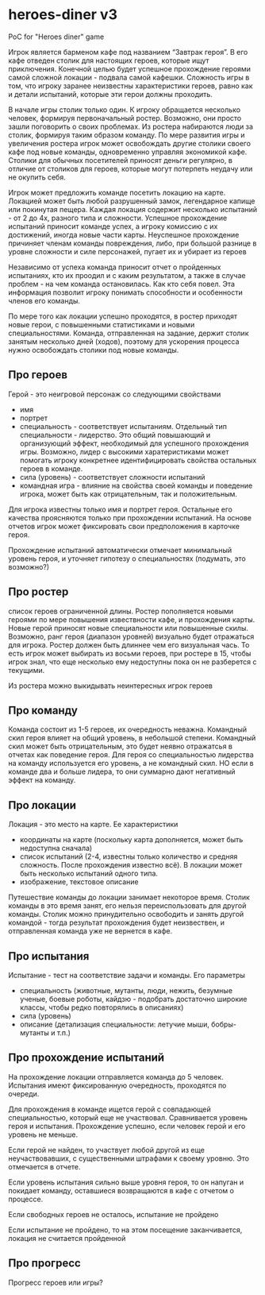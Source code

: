 # heroes-diner v3

PoC for "Heroes diner" game

Игрок является барменом кафе под названием “Завтрак героя”. В его кафе отведен столик для настоящих героев, которые ищут
приключения. Конечной целью будет успешное прохождение героями самой сложной локации - подвала самой кафешки. Сложность
игры в том, что игроку заранее неизвестны характеристики героев, равно как и детали испытаний, которые эти герои должны
проходить.

В начале игры столик только один. К игроку обращается несколько человек, формируя первоначальный ростер. Возможно, они
просто зашли поговорить о своих проблемах. Из ростера набираются люди за столик, формируя таким образом команду. По мере
развития игры и увеличения ростера игрок может освобождать другие столики своего кафе под новые команды, одновременно
управляя экономикой кафе. Столики для обычных посетителей приносят деньги регулярно, в отличие от столиков для героев,
которые могут потерпеть неудачу или не окупить себя.

Игрок может предложить команде посетить локацию на карте. Локацией может быть любой разрушенный замок, легендарное
капище или покинутая пещера. Каждая локация содержит несколько испытаний - от 2 до 4х, разного типа и сложности.
Успешное прохождение испытаний приносит команде успех, а игроку комиссию с их достижений, иногда новые части карты.
Неуспешное прохождение причиняет членам команды повреждения, либо, при большой разнице в уровне сложности и силе
персонажей, пугает их и убирает из героев

Независимо от успеха команда приносит отчет о пройденных испытаниях, кто их проодил и с каким результатом, а также в
случае проблем - на чем команда остановилась. Как кто себя повел. Эта информация позволит игроку понимать способности и
особенности членов его команды.

По мере того как локации успешно проходятся, в ростер приходят новые герои, с повышенными статистиками и новыми
специальностями. Команда, отправленная на задание, держит столик занятым несколько дней (ходов), поэтому для ускорения
процесса нужно освобождать столики под новые команды.

## Про героев

Герой - это неигровой персонаж со следующими свойствами

- имя
- портрет
- специальность - соответствует испытаниям. Отдельный тип специальности - лидерство. Это общий повышающий и организующий
  эффект, необходимый для успешного прохождения игры. Возможно, лидер с высокими харатеристиками может помогать игроку
  конкретнее идентифицировать свойства остальных героев в команде.
- сила (уровень) - соответствует сложности испытаний
- командная игра - влияние на свойства своей команды и поведение игрока, может быть как отрицательным, так и
  положительным.

Для игрока известны только имя и портрет героя. Остальные его качества проясняются только при прохождении испытаний. На
основе отчетов игрок может фиксировать свои предположения в карточке героя.

Прохождение испытаний автоматически отмечает минимальный уровень героя, и уточняет гипотезу о специальностях (подумать,
это возможно?)

## Про ростер

список героев ограниченной длины. Ростер пополняется новыми героями по мере повышения извествности кафе, и прохождения
карты. Новые герой приносят новые специальности или повышенные скилы. Возможно, ранг героя (диапазон уровней) визуально
будет отражаться для игрока. Ростер должен быть длиннее чем его визуальная чась. То есть игрок может выбирать из восьми
героев, при ростере в 15, чтобы игрок знал, что еще несколько ему недоступны пока он не разберется с текущими.

Из ростера можно выкидывать неинтересных игрок героев

## Про команду

Команда состоит из 1-5 героев, их очередность неважна. Командный скил героя влияет на общий уровень, в небольшой
степени. Командный скил может быть отрицательным, это будет неявно отражатсья в отчетах как поведение героя. Для героя
со специальностью лидерства на команду используется его уровень, а не командный скил. НО если в команде два и больше
лидера, то они суммарно дают негативный эффект на команду.

## Про локации

Локация - это место на карте. Ее характеристики

- координаты на карте (поскольку карта дополняется, может быть недоступна сначала)
- список испытаний (2-4, известны только количество и средняя сложность. После прохождения известно всё). В локации
  может быть несколько испытаний одного типа.
- изображение, текстовое описание

Путешествие команды до локации занимает некоторое время. Столик команды в это время занят, его нельзя переиспользовать
для другой команды. Столик можно принудительно освободить и занять другой командой - тогда результат прохождения будет
неизвествен, и отправленная команда уже не вернется в кафе.

## Про испытания

Испытание - тест на соответствие задачи и команды. Его параметры

- специальность (животные, мутанты, люди, нежить, безумные ученые, боевые роботы, кайдзю - подобрать достаточно широкие
  классы, чтобы редко повторялись в описаниях)
- сила (уровень)
- описание (детализация специальности: летучие мыши, бобры-мутанты и т.п.)

## Про прохождение испытаний

На прохождение локации отправляется команда до 5 человек. Испытания имеют фиксированную очередность, проходятся по
очереди.

Для прохождения в команде ищется герой с совпадающей специальностью, который еще не участвовал. Сравнивается уровень
героя и испытания. Прохождение успешно, если человек герой и его уровень не меньше.

Если герой не найден, то участвует любой другой из еще неучаствовавших, с существенными штрафами к своему уровню. Это
отмечается в отчете.

Если уровень испытания сильно выше уровня героя, то он напуган и покидает команду, оставшиеся возвращаются в кафе с
отчетом о процессе.

Если свободных героев не осталось, испытание не пройдено

Если испытание не пройдено, то на этом посещение заканчивается, локация не считается пройденной

## Про прогресс

Прогресс героев или игры?
